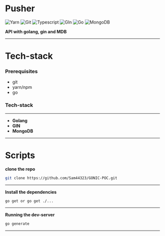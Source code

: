 # Pusher

![Yarn](https://img.shields.io/badge/-Yarn-333333?style=for-the-badge&logo=yarn&logoColor=61dbfb)
![Git](https://img.shields.io/badge/-Git-333333?style=for-the-badge&logo=git&logoColor=61dbfb)
![Typescript](https://img.shields.io/badge/-Typescript-333333?style=for-the-badge&logo=typescript&logoColor=61dbfb)
![GIn](https://img.shields.io/badge/-GIN-333333?style=for-the-badge&logo=gin&logoColor=61dbfb)
![Go](https://img.shields.io/badge/-Go-333333?style=for-the-badge&logo=go&logoColor=61dbfb)
![MongoDB](https://img.shields.io/badge/-MongoDB-333333?style=for-the-badge&logo=mongodb&logoColor=61dbfb)

**API with golang, gin and MDB**

---

# **Tech-stack**

### Prerequisites

- git
- yarn/npm
- go

### **Tech-stack**

---

- **Golang**
- **GIN**
- **MongoDB**

---

# **Scripts**

**clone the repo**

```bash
git clone https://github.com/Sam44323/GONIC-POC.git
```

---


**Install the dependencies**

```bash
go get or go get ./...
```

---

**Running the dev-server**

```bash
go generate
```

---

